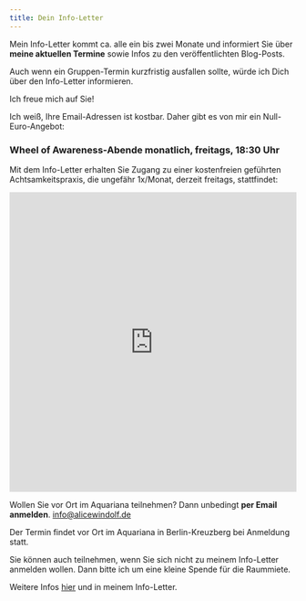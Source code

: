 ```yaml
---
title: Dein Info-Letter
---
```


Mein Info-Letter kommt ca. alle ein bis zwei Monate und informiert Sie über **meine aktuellen Termine** sowie Infos zu den veröffentlichten Blog-Posts.

Auch wenn ein Gruppen-Termin kurzfristig ausfallen sollte, würde ich Dich über den Info-Letter informieren. 

Ich freue mich auf Sie! 

Ich weiß, Ihre Email-Adressen ist kostbar. Daher gibt es von mir ein Null-Euro-Angebot: 


###  Wheel of Awareness-Abende monatlich, freitags, 18:30 Uhr
Mit dem Info-Letter erhalten Sie Zugang zu einer kostenfreien geführten Achtsamkeitspraxis, die ungefähr 1x/Monat, derzeit freitags, stattfindet: 

<iframe width="540" height="525" src="https://82868399.sibforms.com/serve/MUIEAJEnFmETVM0ogc7LVk4ktqFqArJOvKQsbklksNw3aT8EK1UJAjl5BkMo2-goYAYmUBh5KdGwPcgdhO0QsNA15PkdQtYpiU9-jaauLTCssBcoaUCc2PprpRFislkgEgSEFHC2UPAnjnxW_kx1mgf4ugRek-ezOrZMGHifCdYURkvC8owdxSUTfjpt-mWsR8AL0dMqLpBxGRxM" frameborder="0" scrolling="auto" allowfullscreen style="display: block;margin-left: auto;margin-right: auto;max-width: 100%;"></iframe><p></p>

  
Wollen Sie vor Ort im Aquariana teilnehmen? Dann unbedingt **per Email anmelden**. info@alicewindolf.de 

Der Termin findet vor Ort im Aquariana in Berlin-Kreuzberg bei Anmeldung statt. 

Sie können auch teilnehmen, wenn Sie sich nicht zu meinem Info-Letter anmelden wollen. Dann bitte ich um eine kleine Spende für die Raummiete. 

Weitere Infos [hier](/2023/04/14/wheel-of-awareness.html) und in meinem Info-Letter. 



